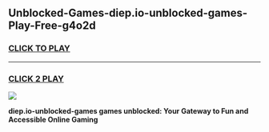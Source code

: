 
## Unblocked-Games-diep.io-unblocked-games-Play-Free-g4o2d
<h3>
<a href="https://premium76.site?title=diep.io-unblocked-games&ref=20A">CLICK TO PLAY</a></h3>
<hr>

<h3>
<a href="https://premium76.site?title=diep.io-unblocked-games&ref=20A">CLICK 2 PLAY</a>
  
</h3>

<a href="https://premium76.site?title=diep.io-unblocked-games&ref=20A"><img src="https://clearcache.store/games.png"></a>


**diep.io-unblocked-games games unblocked: Your Gateway to Fun and Accessible Online Gaming**
